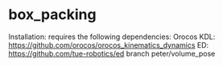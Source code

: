 # box_packing

Installation:
requires the following dependencies:
Orocos KDL: https://github.com/orocos/orocos_kinematics_dynamics
ED: https://github.com/tue-robotics/ed branch peter/volume_pose
